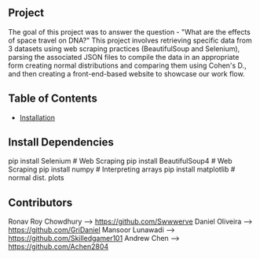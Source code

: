 ## Project
The goal of this project was to answer the question - "What are the effects of space travel on DNA?"
This project involves retrieving specific data from 3 datasets using web scraping practices (BeautifulSoup and Selenium), parsing the associated JSON files to compile the data in an appropriate form
creating normal distributions and comparing them using Cohen's D., and then creating a front-end-based website to showcase our work flow.

## Table of Contents

- [Installation](#installation)

## Install Dependencies
pip install Selenium # Web Scraping
pip install BeautifulSoup4 # Web Scraping 
pip install numpy # Interpreting arrays
pip install matplotlib # normal dist. plots

## Contributors
Ronav Roy Chowdhury --> https://github.com/Swwwerve
Daniel Oliveira --> https://github.com/GriDaniel 
Mansoor Lunawadi --> https://github.com/Skilledgamer101
Andrew Chen --> https://github.com/Achen2804
